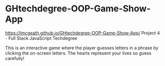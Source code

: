 # GHtechdegree-OOP-Game-Show-App
https://lmcgeath.github.io/GHtechdegree-OOP-Game-Show-App/
Project 4 - Full Stack JavaScript Techdegree

This is an interactive game where the player guesses letters in a phrase by clicking the on-screen letters. 
The hearts represent your lives so guess carefully!
